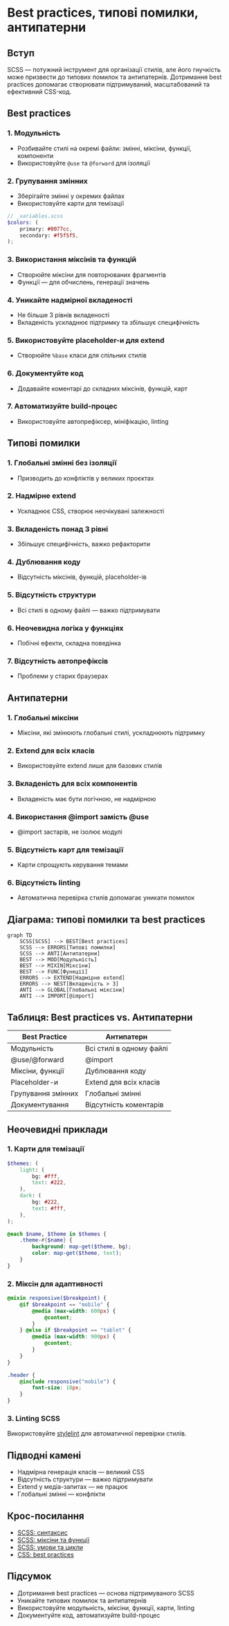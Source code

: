 # Best practices, типові помилки, антипатерни

## Вступ

SCSS — потужний інструмент для організації стилів, але його гнучкість може призвести до типових помилок та антипатернів. Дотримання best practices допомагає створювати підтримуваний, масштабований та ефективний CSS-код.

## Best practices

### 1. Модульність

-   Розбивайте стилі на окремі файли: змінні, міксіни, функції, компоненти
-   Використовуйте `@use` та `@forward` для ізоляції

### 2. Групування змінних

-   Зберігайте змінні у окремих файлах
-   Використовуйте карти для темізації

```scss
// _variables.scss
$colors: (
    primary: #0077cc,
    secondary: #f5f5f5,
);
```

### 3. Використання міксінів та функцій

-   Створюйте міксіни для повторюваних фрагментів
-   Функції — для обчислень, генерації значень

### 4. Уникайте надмірної вкладеності

-   Не більше 3 рівнів вкладеності
-   Вкладеність ускладнює підтримку та збільшує специфічність

### 5. Використовуйте placeholder-и для extend

-   Створюйте `%base` класи для спільних стилів

### 6. Документуйте код

-   Додавайте коментарі до складних міксінів, функцій, карт

### 7. Автоматизуйте build-процес

-   Використовуйте автопрефіксер, мініфікацію, linting

## Типові помилки

### 1. Глобальні змінні без ізоляції

-   Призводить до конфліктів у великих проєктах

### 2. Надмірне extend

-   Ускладнює CSS, створює неочікувані залежності

### 3. Вкладеність понад 3 рівні

-   Збільшує специфічність, важко рефакторити

### 4. Дублювання коду

-   Відсутність міксінів, функцій, placeholder-ів

### 5. Відсутність структури

-   Всі стилі в одному файлі — важко підтримувати

### 6. Неочевидна логіка у функціях

-   Побічні ефекти, складна поведінка

### 7. Відсутність автопрефіксів

-   Проблеми у старих браузерах

## Антипатерни

### 1. Глобальні міксіни

-   Міксіни, які змінюють глобальні стилі, ускладнюють підтримку

### 2. Extend для всіх класів

-   Використовуйте extend лише для базових стилів

### 3. Вкладеність для всіх компонентів

-   Вкладеність має бути логічною, не надмірною

### 4. Використання @import замість @use

-   @import застарів, не ізолює модулі

### 5. Відсутність карт для темізації

-   Карти спрощують керування темами

### 6. Відсутність linting

-   Автоматична перевірка стилів допомагає уникати помилок

## Діаграма: типові помилки та best practices

```mermaid
graph TD
    SCSS[SCSS] --> BEST[Best practices]
    SCSS --> ERRORS[Типові помилки]
    SCSS --> ANTI[Антипатерни]
    BEST --> MOD[Модульність]
    BEST --> MIXIN[Міксіни]
    BEST --> FUNC[Функції]
    ERRORS --> EXTEND[Надмірне extend]
    ERRORS --> NEST[Вкладеність > 3]
    ANTI --> GLOBAL[Глобальні міксіни]
    ANTI --> IMPORT[@import]
```

## Таблиця: Best practices vs. Антипатерни

| Best Practice      | Антипатерн               |
| ------------------ | ------------------------ |
| Модульність        | Всі стилі в одному файлі |
| @use/@forward      | @import                  |
| Міксіни, функції   | Дублювання коду          |
| Placeholder-и      | Extend для всіх класів   |
| Групування змінних | Глобальні змінні         |
| Документування     | Відсутність коментарів   |

## Неочевидні приклади

### 1. Карти для темізації

```scss
$themes: (
    light: (
        bg: #fff,
        text: #222,
    ),
    dark: (
        bg: #222,
        text: #fff,
    ),
);

@each $name, $theme in $themes {
    .theme-#{$name} {
        background: map-get($theme, bg);
        color: map-get($theme, text);
    }
}
```

### 2. Міксін для адаптивності

```scss
@mixin responsive($breakpoint) {
    @if $breakpoint == "mobile" {
        @media (max-width: 600px) {
            @content;
        }
    } @else if $breakpoint == "tablet" {
        @media (max-width: 900px) {
            @content;
        }
    }
}

.header {
    @include responsive("mobile") {
        font-size: 18px;
    }
}
```

### 3. Linting SCSS

Використовуйте [stylelint](https://stylelint.io/) для автоматичної перевірки стилів.

## Підводні камені

-   Надмірна генерація класів — великий CSS
-   Відсутність структури — важко підтримувати
-   Extend у медіа-запитах — не працює
-   Глобальні змінні — конфлікти

## Крос-посилання

-   [SCSS: синтаксис](./02-syntax.md)
-   [SCSS: міксіни та функції](./03-mixins-functions-extends.md)
-   [SCSS: умови та цикли](./04-conditions-loops.md)
-   [CSS: best practices](../CSS/10-best-practices.md)

## Підсумок

-   Дотримання best practices — основа підтримуваного SCSS
-   Уникайте типових помилок та антипатернів
-   Використовуйте модульність, міксіни, функції, карти, linting
-   Документуйте код, автоматизуйте build-процес
